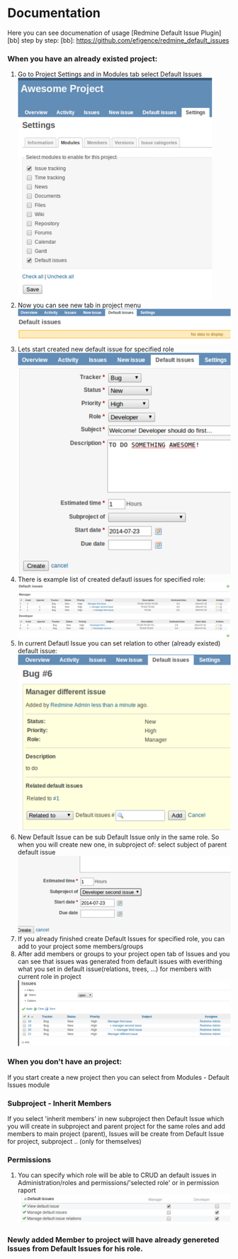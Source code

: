 # Documentation
Here you can see documenation of usage [Redmine Default Issue Plugin][bb] step by step:
[bb]: https://github.com/efigence/redmine_default_issues


### When you have an already existed project:

  1. Go to Project Settings and in Modules tab select Default Issues
   ![](https://raw.githubusercontent.com/efigence/redmine_default_issues_images/master/PIC/Module_in_settings.png)
  2. Now you can see new tab in project menu
   ![](https://raw.githubusercontent.com/efigence/redmine_default_issues_images/master/PIC/empty_list.png)
  3. Lets start created new default issue for specified role
   ![](https://raw.githubusercontent.com/efigence/redmine_default_issues_images/master/PIC/form.png)
  4. There is example list of created defautl issues for specified role:
   ![](https://raw.githubusercontent.com/efigence/redmine_default_issues_images/bfb909c64fe60992ee1c74765ebd41b4ab48d5db/PIC/list_of_issues.png)
  5. In current Defautl Issue you can set relation to other (already existed) default issue:
   ![](https://raw.githubusercontent.com/efigence/redmine_default_issues_images/master/PIC/relation.png)
  6. New Default Issue can be sub Default Issue only in the same role. So when you will create new one, in subproject of: select subject of parent default issue
   ![](https://raw.githubusercontent.com/efigence/redmine_default_issues_images/master/PIC/subdefaultissue.png)
  7. If you already finished create Default Issues for specified role, you can add to your project some members/groups 
  8. After add members or groups to your project open tab of Issues and you can see that issues was generated from default issues with everithing what you set in default issue(relations, trees, ...) for members with current role in project
   ![](https://raw.githubusercontent.com/efigence/redmine_default_issues_images/master/PIC/issue_list1.png)


### When you don't have an project: 
 If you start create a new project then you can select from Modules - Default Issues module

### Subproject - Inherit Members
  If you select 'inherit members' in new subproject then Default Issue which you will create in subproject and parent project for the same roles and add members to main project (parent), Issues will be create from Default Issue for project, subproject .. (only for themselves)

###  Permissions 
  1. You can specify which role will be able to CRUD an default issues in Administration/roles and permissions/'selected role' or in permission raport
  ![](https://raw.githubusercontent.com/efigence/redmine_default_issues_images/master/PIC/permission_raport_with_DF.png)

### Newly added Member to project will have already genereted Issues from Default Issues for his role.
